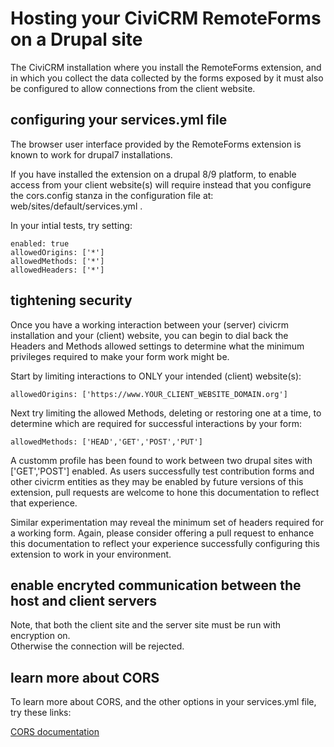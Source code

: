
# Hosting your CiviCRM RemoteForms on a Drupal site

The CiviCRM installation where you install the RemoteForms extension, 
and in which you collect the data collected by the forms exposed by it 
must also be configured to allow connections from the client website.  

## configuring your services.yml file

The browser user interface provided by the RemoteForms extension 
is known to work for drupal7 installations.  

If you have installed the extension on a drupal 8/9 platform, 
to enable access from your client website(s) will require instead 
that you configure the cors.config stanza in the configuration file 
at: web/sites/default/services.yml .  

In your intial tests, try setting:

	enabled: true
	allowedOrigins: ['*']
	allowedMethods: ['*']
	allowedHeaders: ['*']

## tightening security

Once you have a working interaction between your (server) civicrm installation 
and your (client) website, you can begin to dial back the Headers and Methods 
allowed settings to determine what the minimum privileges required to make 
your form work might be.  

Start by limiting interactions to ONLY your intended (client) website(s):

	allowedOrigins: ['https://www.YOUR_CLIENT_WEBSITE_DOMAIN.org']

Next try limiting the allowed Methods, deleting or restoring one at a time, 
to determine which are required for successful interactions by your form:

	allowedMethods: ['HEAD','GET','POST','PUT']

A customm profile has been found to work between two drupal sites with 
['GET','POST'] enabled.  As users successfully test contribution forms 
and other civicrm entities as they may be enabled by future versions 
of this extension, pull requests are welcome to hone this documentation 
to reflect that experience.  

Similar experimentation may reveal the minimum set of headers required 
for a working form.  Again, please consider offering a pull request 
to enhance this documentation to reflect your experience successfully 
configuring this extension to work in your environment.  

## enable encryted communication between the host and client servers

Note, that both the client site and the server site must be run with encryption on.  
Otherwise the connection will be rejected.  

## learn more about CORS

To learn more about CORS, and the other options in your services.yml file, 
try these links:

  [CORS documentation](https://developer.mozilla.org/en-US/docs/Web/HTTP/CORS)


